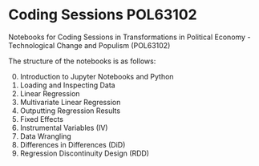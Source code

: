 # Coding Sessions POL63102
Notebooks for Coding Sessions in Transformations in Political Economy - Technological Change and Populism (POL63102)

The structure of the notebooks is as follows:

  0. Introduction to Jupyter Notebooks and Python
  1. Loading and Inspecting Data
  2. Linear Regression
  3. Multivariate Linear Regression
  4. Outputting Regression Results
  5. Fixed Effects
  6. Instrumental Variables (IV)
  7. Data Wrangling
  8. Differences in Differences (DiD)
  9. Regression Discontinuity Design (RDD)
